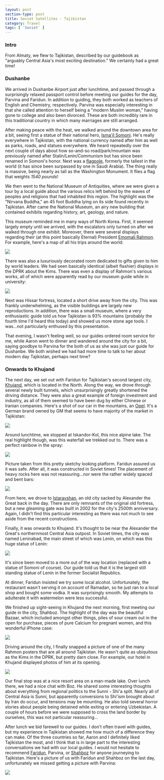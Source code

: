 ```yaml
---
layout: post
section-type: post
title: Soviet Satellites - Tajikistan
category: Travel
tags: [ 'Soviet' ]
---
```


### Intro

From Almaty, we flew to Tajikistan, described by our guidebook as
"arguably Central Asia's most exciting destination." We certainly
had a great time!

### Dushanbe

We arrived in Dushanbe Airport just after lunchtime, and passed through a
surprisingly relaxed passport control before meeting our guides for the day,
Parvina and Faridun. In addition to guiding, they both worked as teachers of
English and Chemistry, respectively. Parvina was especially interesting in that
she called attention to herself being a "modern Muslim woman," having gone to
college and also been divorced. These are both incredibly rare in this
traditional country in which many marriages are still arranged.

After making peace with the heat, we walked around the downtown area
for a bit, seeing first a statue of their national hero,
[Isma'il Somoni](https://en.wikipedia.org/wiki/Isma%27il_ibn_Ahmad).
He's really everywhere in Tajikistan, with the national currency named after
him as well as parks, roads, and statues everywhere. We heard repeatedly over
the next couple of days about how so-and-so road/park/mountain was previously
named after Stalin/Lenin/Communism but has since been renamed in Somoni's honor.
Next was a
[flagpole](https://en.wikipedia.org/wiki/Dushanbe_Flagpole),
formerly the tallest
in the world (it has since been surpassed by one in Saudi Arabia). The thing
really is massive, being nearly as tall as the Washington Monument. It flies
a flag that weights *1540 pounds*!

We then went to the National Museum of Antiquities, where we were given a tour
by a local guide about the various relics left behind by the waves of
peoples and religions that had inhabited this region. The highlight was
the "Nirvana Buddha," an 45 foot Buddha lying on its side found recently
in Tajikistan. After came the National Museum, an airy new building that
contained exhibits regarding history, art, geology, and nature. 

This museum reminded me in many ways of North Korea. First, it seemed
largely empty until we arrived, with the escalators only turned on after
we walked through one exhibit. Moreover, there were several displays
regarding their (at this point basically Eternal) President
[Emomali Rahmon](https://en.wikipedia.org/wiki/Emomali_Rahmon). For example,
here's a map of all his trips around the world:

![](https://dl.dropboxusercontent.com/s/p7i3acv4ymsp6o3/P6100010.JPG?dl=0)

There was also a luxuriously decorated room dedicated to gifts given to
him by world leaders. We had seen basically identical (albeit flashier)
displays in the DPRK about the Kims. There was even
a display of Rahmon's various works, all of which were apparently read by
our museum guide while in university:

![](https://dl.dropboxusercontent.com/s/3lsnfyode7613mv/P6100011.JPG?dl=0)

Next was Hissar fortress, located a short drive away from the city.
This was frankly underwhelming, as the visible buildings are largely
new reproductions. In addition, there was a small museum, where 
a very enthusiastic guide told us how Tajikistan is 93% mountains (probably the
fourth time I'd heard this today) and showed us more stone age tools.
I was...not particularly enthused by this presentation.

That evening, I wasn't feeling well, so our guides ordered room service for me,
while Aaron went to dinner and wandered around the city for a bit, saying
goodbye to Parvina for the both of us as she was just our guide for Dushanbe.
We both wished we had had more time to talk to her about modern day Tajikistan,
perhaps next time?

### Onwards to Khujand

The next day, we set out with Faridun for Tajikistan's second largest city,
[Khujand](https://en.wikipedia.org/wiki/Khujand),
which is located in the North.
Along the way, we drove through several newly built tunnels, which
unsurprisingly greatly shortened the driving distance. They were also a great
example of foreign investment and industry,
as all of them seemed to have been dug by either
Chinese or Iranian companies. Here's a shot of our car in the mountains, an
[Opel](https://en.wikipedia.org/wiki/Opel). It's a German brand owned by GM
that seems to have majority of the market in Tajikistan:

![](https://dl.dropboxusercontent.com/s/hm76046bxsqt2m7/P6110043.JPG?dl=0)

Around lunchtime, we stopped at Iskandor-Kol, this nice alpine lake. The real
highlight though, was this waterfall we trekked out to. There was a perfect
rainbow in the spray:

![](https://dl.dropboxusercontent.com/s/jpmqq44yf10sesz/P6110047.JPG?dl=0)

Picture taken from this pretty sketchy looking platform. Faridun assured
us it was safe. After all, it was constructed in Soviet times! The placement
of heavy rocks here was not reassuring...nor were the rather widely
spaced and bent bars:

![](https://dl.dropboxusercontent.com/s/u614ok5claszp35/P6110061.JPG?dl=0)

From here, we drove to
[Istaravshan](https://en.wikipedia.org/wiki/Istaravshan),
an old city sacked by Alexander the Great
back in the day. There are only remnants of the original old fortress, but a new
gleaming gate was built in 2002 for the city's 2500th anniversary. Again,
I didn't find this particular interesting as there was not much to see
aside from the recent constructions.

Finally, it was onwards to Khujand. It's thought to be near the Alexander
the Great's northernmost Central Asia outpost.
In Soviet times, the city was named
Leninabad, the main street of which was Lenin, on which was this huge
statue of Lenin:

![](https://dl.dropboxusercontent.com/s/js3i99v0rh37aoc/P6110080.JPG?dl=0)

It's since been moved to a more out of the way location (replaced with a statue
of Somoni of course). Our guide told us that it is the largest still standing
statue of Lenin in the former Socialist Republics.

At dinner, Faridun insisted we try some local alcohol. Unfortunately, the
restaurant wasn't serving it on account of Ramadan, so he just ran to a local
shop and bought some vodka. It was surprisingly smooth. My attempts to
adulterate it with watermelon were less successful.

We finished up sight-seeing in Khujand the next morning, first meeting our
guide in the city, Shahboz. The highlight of the day was the beautiful Bazaar,
which included amongst other things, piles of sour cream out in the open
for purchase, pieces of pure Calcium for pregnant women, and this wonderful
iPhone case:

![](https://dl.dropboxusercontent.com/s/viea4k3qpmbo7wu/P6110098.JPG?dl=0)

Driving around the city, I finally snapped a picture of one of the many
Rahmon posters that are all around Tajikistan. He wasn't quite as ubiquitous
as the Kims in the DPRK, but pretty darn close. For example, our hotel in
Khujand displayed photos of him at its opening.

![](https://dl.dropboxusercontent.com/s/61vz2gc7ssapxhk/P6110102.JPG?dl=0)

Our final stop was at a nice resort area on a man-made lake. Over lunch
there, we had a nice chat with Boz. He shared some interesting thoughts
about everything from regional politics to the Sunni - Shi'a split.
Nearly all of Central Asia is Sunni, but apparently conversions to Shi'ism
brought about by Iran do occur, and tensions may be mounting. He also told
several horror stories about people being detained while exiting or entering
Uzbekistan. A couple of hours before we were supposed to cross the land border
by ourselves, this was not particular reassuring...

After lunch we bid farewell to our guides. I don't often travel with guides,
but my experience in Tajikistan showed me how much of a difference they can
make. Of the three countries so far, Aaron and I definitely liked Tajikistan
the most, and I think that is in large part to the interesting conversations
we had with our local guides. I would not hesitate to recommend
[Faridun](https://www.facebook.com/profile.php?id=100003203084678),
Parvina, or [Shahboz](https://www.facebook.com/shahboz.akramzoda) for anyone
journeying to Tajikistan.
Here's a picture of us with Faridun and Shahboz
on the last day, unfortunately we missed getting a picture with Parvina:

![](https://dl.dropboxusercontent.com/s/2t0fjsyiv8wxam2/P6120114.JPG?dl=0)